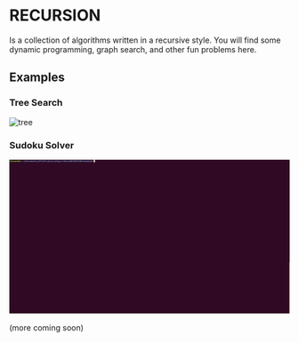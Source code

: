 # RECURSION

Is a collection of algorithms written in a recursive style. You will find some dynamic programming, graph search, and other fun problems here.

## Examples

### Tree Search

![tree](Tree/tty.gif)

### Sudoku Solver

![Sudoku](Sudoku/tty.gif)

(more coming soon)
